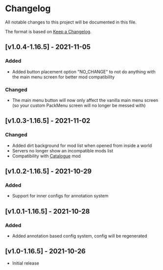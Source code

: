 # Changelog
All notable changes to this project will be documented in this file.

The format is based on [Keep a Changelog].

## [v1.0.4-1.16.5] - 2021-11-05
### Added
- Added button placement option "NO_CHANGE" to not do anything with the main menu screen for better mod compatibility
### Changed
- The main menu button will now only affect the vanilla main menu screen (so your custom PackMenu screen will no longer be messed with)

## [v1.0.3-1.16.5] - 2021-11-02
### Changed
- Added dirt background for mod list when opened from inside a world
- Servers no longer show an incompatible mods list
- Compatibility with [Catalogue] mod

## [v1.0.2-1.16.5] - 2021-10-29
### Added
- Support for inner configs for annotation system

## [v1.0.1-1.16.5] - 2021-10-28
### Added
- Added annotation based config system, config will be regenerated

## [v1.0-1.16.5] - 2021-10-26
- Initial release

[Keep a Changelog]: https://keepachangelog.com/en/1.0.0/
[Puzzles Lib]: https://www.curseforge.com/minecraft/mc-mods/puzzles-lib
[Catalogue]: https://www.curseforge.com/minecraft/mc-mods/catalogue